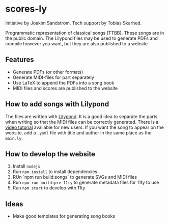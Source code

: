 # scores-ly

Initiative by Joakim Sandström. Tech support by Tobias Skarhed.

Programmatic representation of classical songs (TTBB). These songs are in the public domain. The Lilypond files may be used to generate PDFs and compile however you want, but they are also published to a website 

## Features

- Generate PDFs (or other formats)
- Generate MIDI-files for part separately
- Use LaTeX to append the PDFs into a song book
- MIDI files and scores are published to the website

## How to add songs with Lilypond

The files are written with [Lilypond](http://lilypond.org/). It is a good idea to separate the parts when writing so that the MIDI files can be correctly generated. There is a [video tutorial](https://www.youtube.com/watch?v=tclwyZr08bE) available for new users. If you want the song to appear on the website, add a `.yaml` file with title and author in the same place as the `main.ly`.

## How to develop the website
1. Install `nodejs`
2. Run `npm install` to install dependencies
3. RUn ´npm run build:songs´ to generate SVGs and MIDI files
4. Run `npm run build:pre-11ty` to generate metadata files for 11ty to use
5. Run `npm start` to develop with 11ty

## Ideas
- Make good templates for generating song books
